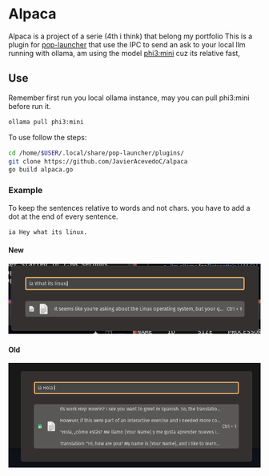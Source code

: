 # Alpaca

Alpaca is a project of a serie (4th i think)  that belong my portfolio
This is a plugin for [pop-launcher](https://github.com/pop-os/launcher) that use the IPC to send an ask to your local llm running with ollama, am using the model [phi3:mini](https://ollama.com/library/phi3) cuz its relative fast, 

## Use
Remember first run you local ollama instance, may you can pull phi3:mini before run it.

```sh
ollama pull phi3:mini
```

To use follow the steps:

```sh
cd /home/$USER/.local/share/pop-launcher/plugins/
git clone https://github.com/JavierAcevedoC/alpaca 
go build alpaca.go
```

### Example
To keep the sentences relative to words and not chars. you have to add a dot at the end of every sentence.

```sh 
ia Hey what its linux.
```
#### New
![usage](pics/example2.png)

#### Old
![usage](pics/example.png)
